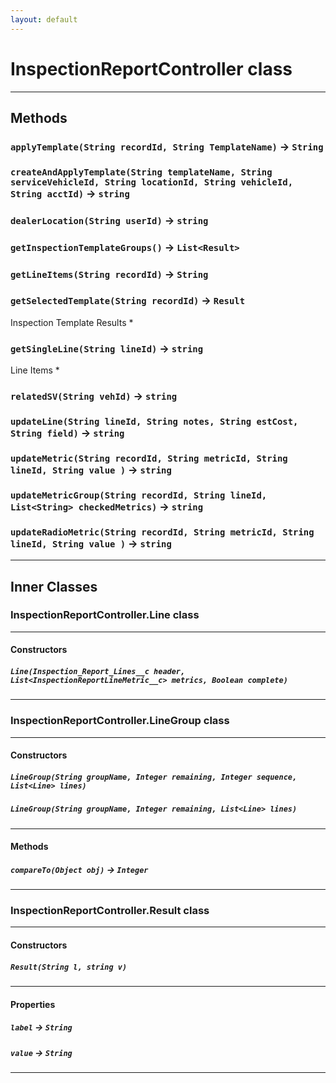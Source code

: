 ```yaml
---
layout: default
---
```

# InspectionReportController class
---
## Methods
### `applyTemplate(String recordId, String TemplateName)` → `String`
### `createAndApplyTemplate(String templateName, String serviceVehicleId, String locationId, String vehicleId, String acctId)` → `string`
### `dealerLocation(String userId)` → `string`
### `getInspectionTemplateGroups()` → `List<Result>`
### `getLineItems(String recordId)` → `String`
### `getSelectedTemplate(String recordId)` → `Result`

Inspection Template Results *

### `getSingleLine(String lineId)` → `string`

Line Items *

### `relatedSV(String vehId)` → `string`
### `updateLine(String lineId, String notes, String estCost, String field)` → `string`
### `updateMetric(String recordId, String metricId, String lineId, String value )` → `string`
### `updateMetricGroup(String recordId, String lineId, List<String> checkedMetrics)` → `string`
### `updateRadioMetric(String recordId, String metricId, String lineId, String value )` → `string`
---
## Inner Classes

### InspectionReportController.Line class
---
#### Constructors
##### `Line(Inspection_Report_Lines__c header, List<InspectionReportLineMetric__c> metrics, Boolean complete)`
---
### InspectionReportController.LineGroup class
---
#### Constructors
##### `LineGroup(String groupName, Integer remaining, Integer sequence, List<Line> lines)`
##### `LineGroup(String groupName, Integer remaining, List<Line> lines)`
---
#### Methods
##### `compareTo(Object obj)` → `Integer`
---
### InspectionReportController.Result class
---
#### Constructors
##### `Result(String l, string v)`
---
#### Properties

##### `label` → `String`

##### `value` → `String`

---
